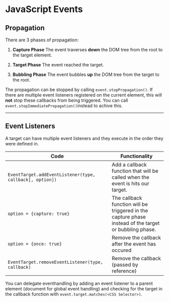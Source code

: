 # JavaScript Events



## Propagation

There are 3 phases of propagation:

1. **Capture Phase**
	The event traverses **down** the DOM tree from the root to the target element.

2. **Target Phase**
	The event reached the target.

3. **Bubbling Phase**
	The event bubbles **up** the DOM tree from the target to the root.

The propagation can be stopped by calling `event.stopPropagation()`. If there are multiple event listeners registered on the current element, this will **not** stop these callbacks from being triggered. You can call `event.stopImmediatePropagation()`instead to achive this.


---



## Event Listeners

A target can have multiple event listeners and they execute in the order they were defined in.

| Code                                                     | Functionality                                                |
| -------------------------------------------------------- | ------------------------------------------------------------ |
| `EventTarget.addEventListener(type, callback[, option])` | Add a callback function that will be called when the event is hits our target. |
| `option = {capture: true}`                               | The callback function will be triggered in the capture phase instead of the target or bubbling phase. |
| `option = {once: true}`                                  | Remove the callback after the event has occured              |
| `EventTarget.removeEventListener(type, callback)`        | Remove the callback (passed by reference)                    |

You can delegate eventhandling by adding an event listener to a parent element (document for global event handling) and checking for the target in the callback function with `event.target.matches(<CSS Selector>)`.
